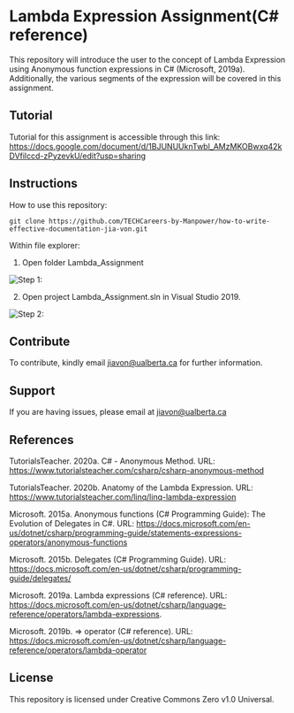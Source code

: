 Lambda Expression Assignment(C# reference)
========
This repository will introduce the user to the concept of Lambda Expression using Anonymous function expressions in C# (Microsoft, 2019a).
Additionally, the various segments of the expression will be covered in this assignment. 

Tutorial
--------
Tutorial for this assignment is accessible through this link: https://docs.google.com/document/d/1BJUNUUknTwbl_AMzMKOBwxq42kDVfilccd-zPyzevkU/edit?usp=sharing

Instructions
--------
How to use this repository:

    git clone https://github.com/TECHCareers-by-Manpower/how-to-write-effective-documentation-jia-von.git

Within file explorer:

1. Open folder Lambda_Assignment

![Step 1: ](https://raw.githubusercontent.com/TECHCareers-by-Manpower/how-to-write-effective-documentation-jia-von/master/Images/Step1.PNG?token=AP5K43EOJC4GOMBQHAMTVQC7MF4Q2)

2. Open project Lambda_Assignment.sln in Visual Studio 2019.

![Step 2: ](https://raw.githubusercontent.com/TECHCareers-by-Manpower/how-to-write-effective-documentation-jia-von/master/Images/Step2.PNG?token=AP5K43D34HCMHN2L7N3KR2C7MF4US)


Contribute
----------

To contribute, kindly email jiavon@ualberta.ca for further information. 

Support
-------

If you are having issues, please email at jiavon@ualberta.ca

References
-------

TutorialsTeacher. 2020a. C# - Anonymous Method. URL: https://www.tutorialsteacher.com/csharp/csharp-anonymous-method

TutorialsTeacher. 2020b. Anatomy of the Lambda Expression. URL: https://www.tutorialsteacher.com/linq/linq-lambda-expression

Microsoft. 2015a. Anonymous functions (C# Programming Guide): The Evolution of Delegates in C#. URL: https://docs.microsoft.com/en-us/dotnet/csharp/programming-guide/statements-expressions-operators/anonymous-functions

Microsoft. 2015b. Delegates (C# Programming Guide). URL: https://docs.microsoft.com/en-us/dotnet/csharp/programming-guide/delegates/

Microsoft. 2019a. Lambda expressions (C# reference). URL: https://docs.microsoft.com/en-us/dotnet/csharp/language-reference/operators/lambda-expressions. 

Microsoft. 2019b. => operator (C# reference). URL: https://docs.microsoft.com/en-us/dotnet/csharp/language-reference/operators/lambda-operator

License
-------

This repository is licensed under Creative Commons Zero v1.0 Universal. 